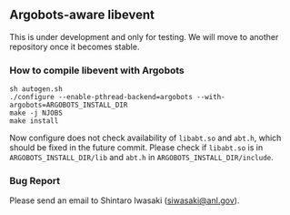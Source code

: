 ## Argobots-aware libevent

This is under development and only for testing.
We will move to another repository once it becomes stable.

### How to compile libevent with Argobots

```
sh autogen.sh
./configure --enable-pthread-backend=argobots --with-argobots=ARGOBOTS_INSTALL_DIR
make -j NJOBS
make install
```
Now configure does not check availability of `libabt.so` and `abt.h`, which should be fixed in the future commit.
Please check if `libabt.so` is in `ARGOBOTS_INSTALL_DIR/lib` and `abt.h` in `ARGOBOTS_INSTALL_DIR/include`.

### Bug Report

Please send an email to Shintaro Iwasaki (siwasaki@anl.gov).

